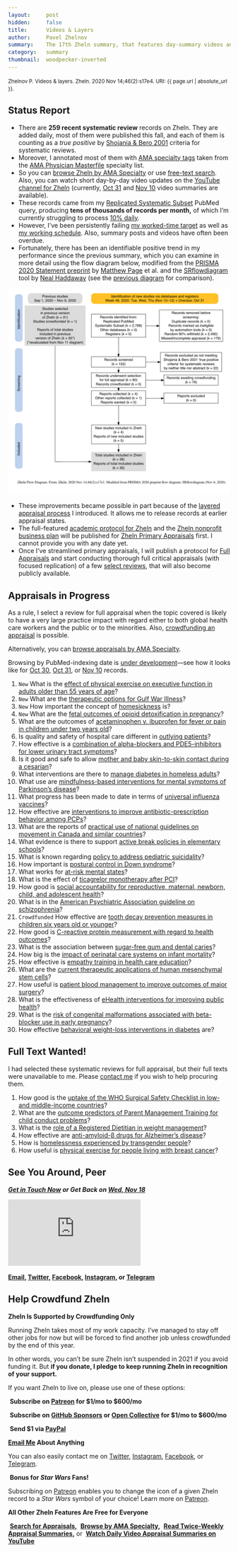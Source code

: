 ```yaml
---
layout:     post
hidden:     false
title:      Videos & Layers
author:     Pavel Zhelnov
summary:    The 17th Zheln summary, that features day-summary videos and layered primary appraisal.
category:   summary
thumbnail:  woodpecker-inverted
---
```


<small>Zhelnov P. Videos & layers. Zheln. 2020 Nov 14;46(2):s17e4. URI: {{ page.url | absolute_url }}.</small>

## Status Report

* There are **259 recent systematic review** records on Zheln. They are added daily, most of them were published this fall, and each of them is counting as a _true positive_ by [Shojania & Bero 2001](https://www.researchgate.net/publication/11820967_Taking_Advantage_of_the_Explosion_of_Systematic_Reviews_An_Efficient_MEDLINE_Search_Strategy) criteria for systematic reviews.
* Moreover, I annotated most of them with [AMA specialty tags](https://github.com/p1m-ortho/qs-global-ortho-search-queries/blob/1c90dfbbbbb9f85603f2686d1132039922dad874/zheln/zheln_ama_specialty_tags.csv) taken from the [AMA Physician Masterfile](https://www.ama-assn.org/practice-management/masterfile/ama-physician-masterfile) specialty list.
* So you can [browse Zheln by AMA Specialty](/browse/) or use [free-text search](/search/). Also, you can watch short day-by-day video updates on the [YouTube channel for Zheln](https://www.youtube.com/channel/UCMNQzA3-71TyD-fVbXnxfKQ) (currently, [Oct 31](https://www.youtube.com/watch?v=lzGZIvpz-P4) and [Nov 10](https://www.youtube.com/watch?v=OooxD0poFvM) video summaries are available).
* These records came from my [Replicated Systematic Subset](https://github.com/p1m-ortho/qs-global-ortho-search-queries/blob/00eae711e5b5c09b9b4181688f9a6191e42cb720/README.md#pubmed-search) PubMed query, producing **tens of thousands of records per month,** of which I’m currently struggling to process [10% daily](https://zheln.com/summary/2020/10/17/2/#there-has-been-an-awakening).
* However, I’ve been persistently failing [my worked-time target](https://github.com/p1m-ortho/qs-global-ortho-search-queries/blob/1e12a395a75d86af4c46811b5e93411aac56b4b4/zheln/Worked_Time_Log.md) as well as [my working schedule](https://zheln.com/summary/2020/11/07/2/#status-report). Also, summary posts and videos have often been overdue.
* Fortunately, there has been an identifiable positive trend in my performance since the previous summary, which you can examine in more detail using the flow diagram below, modified from the [PRISMA 2020 Statement preprint](https://doi.org/10.31222/osf.io/v7gm2) by [Matthew Page](https://twitter.com/mjpages) et al. and the [SRflowdiagram](https://github.com/nealhaddaway/SRflowdiagram) tool by [Neal Haddaway](https://twitter.com/nealhaddaway) (see the [previous diagram](https://zheln.com/flow-diagram/2020-11-11-1.png) for comparison).

![Zheln Flow Diagram for Nov 14, 2020](/flow-diagram/2020-11-14-2.png)

* These improvements became possible in part because of the [layered appraisal process](https://github.com/p1m-ortho/qs-global-ortho-search-queries/blob/b184fa02d875fe7e1ec03add60234c94f10483a4/README.md#primary-appraisal-stage) I introduced. It allows me to release records at earlier appraisal states.
* The full-featured [academic protocol for Zheln](https://github.com/drzhelnov/zheln.github.io/projects/2) and the [Zheln nonprofit business plan](https://github.com/drzhelnov/zheln.github.io/projects/4) will be published for [Zheln Primary Appraisals](https://github.com/p1m-ortho/qs-global-ortho-search-queries/blob/b184fa02d875fe7e1ec03add60234c94f10483a4/README.md#primary-appraisal-stage) first. I cannot provide you with any date yet.
* Once I’ve streamlined primary appraisals, I will publish a protocol for [Full Appraisals](https://github.com/p1m-ortho/qs-global-ortho-search-queries/blob/b184fa02d875fe7e1ec03add60234c94f10483a4/README.md#full-appraisal-stage) and start conducting thorough full critical appraisals (with focused replication) of a few [select reviews](#appraisals-in-progress), that will also become publicly available.

## Appraisals in Progress

As a rule, I select a review for full appraisal when the topic covered is likely to have a very large practice impact with regard either to both global health care workers and the public or to the minorities. Also, [crowdfunding an appraisal](#help-crowdfund-zheln) is possible.

Alternatively, you can [browse appraisals by AMA Specialty](/browse/).

Browsing by PubMed-indexing date is [under development](https://github.com/drzhelnov/zheln.github.io/issues/101)—see how it looks like for [Oct 30](https://zheln.com/2020/10/30/), [Oct 31](https://zheln.com/2020/10/31/), or [Nov 10](https://zheln.com/2020/11/10/) records.

1. `New` What is the [effect of physical exercise on executive function in adults older than 55 years of age](https://zheln.com/record/2020/10/31/17/)?
2. `New` What are the [therapeutic options for Gulf War Illness](https://zheln.com/record/2020/10/31/30/)?
3. `New` How important the concept of [homesickness](https://zheln.com/record/2020/10/31/370/) is?
4. `New` What are the [fetal outcomes of opioid detoxification in pregnancy](https://zheln.com/record/2020/10/31/506/)?
5. What are the outcomes of [acetaminophen v. ibuprofen for fever or pain in children under two years old](https://zheln.com/record/2020/10/30/26/)?
6. Is quality and safety of hospital care different in [outlying patients](https://zheln.com/record/2020/10/30/724/)?
7. How effective is a [combination of alpha-blockers and PDE5-inhibitors for lower urinary tract symptoms](https://zheln.com/record/2020/10/30/178/)?
8. Is it good and safe to allow [mother and baby skin-to-skin contact during a cesarian](https://zheln.com/record/2020/10/24/75/)?
9. What interventions are there to [manage diabetes in homeless adults](https://zheln.com/record/2020/10/24/88/)?
10. What use are [mindfulness-based interventions for mental symptoms of Parkinson’s disease](https://zheln.com/record/2020/10/24/99/)?
11. What progress has been made to date in terms of [universal influenza vaccines](https://zheln.com/record/2020/10/24/177/)?
12. How effective are [interventions to improve antibiotic-prescription behavior among PCPs](https://zheln.com/record/2020/10/23/235/)?
13. What are the reports of [practical use of national guidelines on movement in Canada and similar countries](https://zheln.com/record/2020/10/16/357/)?
14. What evidence is there to support [active break policies in elementary schools](https://zheln.com/record/2020/10/16/425/)?
15. What is known regarding [policy to address pediatric suicidality](https://zheln.com/record/2020/10/19/267/)?
16. How important is [postural control in Down syndrome](https://zheln.com/record/2020/10/14/28/)?
17. What works for [at-risk mental states](https://zheln.com/record/2020/10/14/87/)?
18. What is the effect of [ticagrelor monotherapy after PCI](https://zheln.com/record/2020/10/09/15/)?
19. How good is [social accountability for reproductive, maternal, newborn, child, and adolescent health](https://zheln.com/record/2020/10/09/17/)?
20. What is in the [American Psychiatric Association guideline on schizophrenia](https://zheln.com/record/2020/10/09/302/)?
21. `Crowdfunded` How effective are [tooth decay prevention measures in children six years old or younger](https://zheln.com/record/2020/09/27/19/)?
22. How good is [C-reactive protein measurement with regard to health outcomes](https://zheln.com/record/2020/09/27/10/)?
23. What is the association between [sugar-free gum and dental caries](https://zheln.com/record/2020/09/27/21/)?
24. How big is the [impact of perinatal care systems on infant mortality](https://zheln.com/record/2020/09/27/36/)?
25. How effective is [empathy training in health care education](https://zheln.com/record/2020/09/27/37/)?
26. What are the [current therapeutic applications of human mesenchymal stem cells](https://zheln.com/record/2020/09/27/45/)?
27. How useful is [patient blood management to improve outcomes of major surgery](https://zheln.com/record/2020/09/27/46/)?
28. What is the effectiveness of [eHealth interventions for improving public health](https://zheln.com/record/2020/10/02/345/)?
29. What is the [risk of congenital malformations associated with beta-blocker use in early pregnancy](/record/2020/09/27/6/)?
30. How effective [behavioral weight-loss interventions in diabetes](/record/2020/09/02/1/) are?

## Full Text Wanted!

I had selected these systematic reviews for full appraisal, but their full texts were unavailable to me. Please [contact me](#see-you-around-peer) if you wish to help procuring them.

1. How good is the [uptake of the WHO Surgical Safety Checklist in low- and middle-income countries](https://zheln.com/record/2020/10/16/49/)?
1. What are the [outcome predictors of Parent Management Training for child conduct problems](https://zheln.com/record/2020/10/19/44/)?
1. What is the [role of a Registered Dietitian in weight management](https://zheln.com/record/2020/10/19/210/)?
1. How effective are [anti-amyloid-β drugs for Alzheimer’s disease](https://zheln.com/record/2020/10/14/116/)?
1. How is [homelessness experienced by transgender people](https://zheln.com/record/2020/09/27/7/)?
1. How useful is [physical exercise for people living with breast cancer](https://zheln.com/record/2020/09/27/47/)?

## See You Around, Peer

<i class="far fa-comments"></i> _**[Get in Touch Now](https://twitter.com/drzhelnov) or Get Back on [Wed, Nov 18](https://github.com/drzhelnov/zheln.github.io/milestone/60)**_

<div class="video-container"><iframe src="https://www.youtube.com/embed/1vcZ_xTLiVI" frameborder="0" allow="accelerometer; autoplay; clipboard-write; encrypted-media; gyroscope; picture-in-picture" allowfullscreen></iframe></div>

**[Email](mailto:pavel@zheln.com), [Twitter](https://twitter.com/drzhelnov), [Facebook](https://facebook.com/drzhelnov), [Instagram](https://instagram.com/igzheln), or [Telegram](https://t.me/drzhelnov)**

## Help Crowdfund Zheln

**Zheln Is Supported by Crowdfunding Only**

Running Zheln takes most of my work capacity. I’ve managed to stay off other jobs for now but will be forced to find another job unless crowdfunded by the end of this year.

In other words, you can’t be sure Zheln isn’t suspended in 2021 if you avoid funding it. But **if you donate, I pledge to keep running Zheln in recognition of your support.**

If you want Zheln to live on, please use one of these options:

<i class="fab fa-patreon"></i>&nbsp;**Subscribe on [Patreon](https://patreon.com/zheln) for $1/mo to $600/mo**

<i class="fab fa-github-alt"></i>&nbsp;**Subscribe on [GitHub Sponsors](https://github.com/sponsors/drzhelnov) or [Open Collective](https://opencollective.com/zheln) for $1/mo to $600/mo**

<i class="fab fa-cc-paypal"></i>&nbsp;**Send $1 via [PayPal](https://paypal.me/pjelnov)**

<i class="fas fa-envelope"></i> **[Email Me](mailto:pavel@zheln.com) About Anything**

You can also easily contact me on [Twitter](https://twitter.com/drzhelnov), [Instagram](https://instagram.com/igzheln), [Facebook](https://facebook.com/drzhelnov), or [Telegram](https://t.me/drzhelnov).

<i class="far fa-grin-alt"></i>&nbsp;**Bonus for _Star Wars_ Fans!**

Subscribing on [Patreon](https://patreon.com/zheln) enables you to change the icon of a given Zheln record to a _Star Wars_ symbol of your choice! Learn more on [Patreon](https://patreon.com/zheln).

**All Other Zheln Features Are Free for Everyone**

<i class="fa fa-search"></i>&nbsp;**[Search for Appraisals](https://zheln.com/search),** <i class="fas fa-user-md"></i>&nbsp;**[Browse by AMA Specialty](https://zheln.com/browse),** <i class="fa fa-home"></i>&nbsp;**[Read Twice-Weekly Appraisal Summaries](https://zheln.com),** or <i class="fab fa-youtube"></i>&nbsp;**[Watch Daily Video Appraisal Summaries on YouTube](https://zheln.com/search)**
